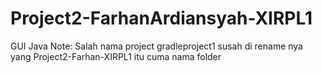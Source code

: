 # Project2-FarhanArdiansyah-XIRPL1
GUI Java
Note: Salah nama project gradleproject1 susah di rename nya yang Project2-Farhan-XIRPL1 itu cuma nama folder
